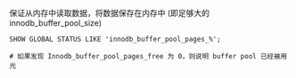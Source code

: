 保证从内存中读取数据，将数据保存在内存中 (即足够大的 innodb_buffer_pool_size)

```mysql
SHOW GLOBAL STATUS LIKE 'innodb_buffer_pool_pages_%';

# 如果发现 Innodb_buffer_pool_pages_free 为 0，则说明 buffer pool 已经被用光
```

